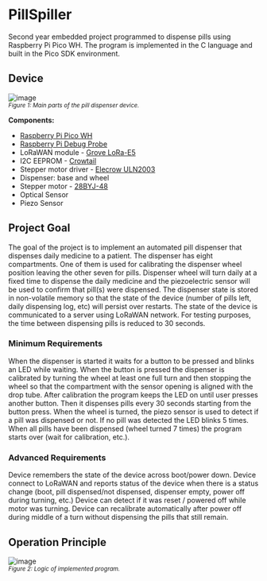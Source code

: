# PillSpiller
Second year embedded project programmed to dispense pills using Raspberry Pi Pico WH.
The program is implemented in the C language and built in the Pico SDK environment.

## Device
![image](https://github.com/Gemmus/PillSpiller/assets/112064697/6cee24b3-4210-494f-9be9-1fda59376eff)
<br>
<small>_Figure 1: Main parts of the pill dispenser device._</small>

<b>Components:</b>
<ul>
      <li><a href="https://www.raspberrypi.com/documentation/microcontrollers/raspberry-pi-pico.html">Raspberry Pi Pico WH</a></li>
      <li><a href="https://www.raspberrypi.com/documentation/microcontrollers/debug-probe.html">Raspberry Pi Debug Probe</a></li>
      <li>LoRaWAN module - <a href="https://media.digikey.com/pdf/Data%20Sheets/Seeed%20Technology/Grove_LoRa-E5_Web.pdf">Grove LoRa-E5</a></li>
      <li>I2C EEPROM - <a href="https://www.elecrow.com/wiki/index.php?title=Crowtail-_I2C_EEPROM">Crowtail</a></li>
      <li>Stepper motor driver - <a href="https://elecrow.com/wiki/index.php?title=ULN2003_Stepper_Motor_Driver">Elecrow ULN2003</a></li>
      <li>Dispenser: base and wheel</li>
      <li>Stepper motor - <a href="https://www.mouser.com/datasheet/2/758/stepd-01-data-sheet-1143075.pdf">28BYJ-48</a></li>
      <li>Optical Sensor</li>
      <li>Piezo Sensor</li>
</ul>



## Project Goal
The goal of the project is to implement an automated pill dispenser that dispenses daily medicine to
a patient. The dispenser has eight compartments. One of them is used for calibrating the dispenser
wheel position leaving the other seven for pills. Dispenser wheel will turn daily at a fixed time to
dispense the daily medicine and the piezoelectric sensor will be used to confirm that pill(s) were
dispensed. The dispenser state is stored in non-volatile memory so that the state of the device
(number of pills left, daily dispensing log, etc) will persist over restarts. The state of the device is
communicated to a server using LoRaWAN network.
For testing purposes, the time between dispensing pills is reduced to 30 seconds. 

### Minimum Requirements
When the dispenser is started it waits for a button to be pressed and blinks an LED while waiting.
When the button is pressed the dispenser is calibrated by turning the wheel at least one full turn and
then stopping the wheel so that the compartment with the sensor opening is aligned with the drop
tube.
After calibration the program keeps the LED on until user presses another button. Then it dispenses
pills every 30 seconds starting from the button press. When the wheel is turned, the piezo sensor is
used to detect if a pill was dispensed or not. If no pill was detected the LED blinks 5 times. When all
pills have been dispensed (wheel turned 7 times) the program starts over (wait for calibration, etc.).

### Advanced Requirements
Device remembers the state of the device across boot/power down.
Device connect to LoRaWAN and reports status of the device when there is a status change (boot, pill
dispensed/not dispensed, dispenser empty, power off during turning, etc.)
Device can detect if it was reset / powered off while motor was turning.
Device can recalibrate automatically after power off during middle of a turn without dispensing the
pills that still remain.

## Operation Principle
![image](https://github.com/Gemmus/PillSpiller/assets/112064697/c04dadc6-7121-439b-ab9f-56200268ddd5)
<br><small>_Figure 2: Logic of implemented program._</small>
<br> 
